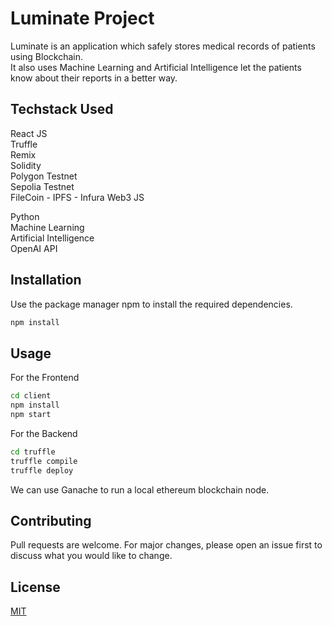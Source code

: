 # Luminate Project

Luminate is an application which safely stores medical records of patients using Blockchain.  
It also uses Machine Learning and Artificial Intelligence let the patients know about their reports in a better way. 

## Techstack Used
React JS  
Truffle  
Remix  
Solidity  
Polygon Testnet  
Sepolia Testnet  
FileCoin - IPFS - Infura
Web3 JS  

Python  
Machine Learning  
Artificial Intelligence  
OpenAI API  


## Installation

Use the package manager npm to install the required dependencies.

```bash
npm install
```

## Usage

For the Frontend

```bash
cd client
npm install
npm start

```

For the Backend

```bash
cd truffle
truffle compile
truffle deploy
```
We can use Ganache to run a local ethereum blockchain node.


## Contributing

Pull requests are welcome. For major changes, please open an issue first
to discuss what you would like to change.

## License

[MIT](https://choosealicense.com/licenses/mit/)
